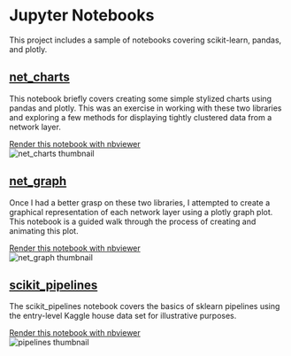 # Jupyter Notebooks  

This project includes a sample of notebooks covering scikit-learn, pandas, and plotly.  

## [net_charts](https://github.com/kotulc/notebooks/blob/master/net_charts.ipynb)  

This notebook briefly covers creating some simple stylized charts using pandas and plotly. This was an exercise in working with these two libraries and exploring a few methods for displaying tightly clustered data from a network layer.  

[Render this notebook with nbviewer](https://nbviewer.jupyter.org/github/kotulc/notebooks/blob/master/net_charts.ipynb)  
![net_charts thumbnail](/images/net_charts.png)  

## [net_graph](https://github.com/kotulc/notebooks/blob/master/net_graph.ipynb)  

Once I had a better grasp on these two libraries, I attempted to create a graphical representation of each network layer using a plotly graph plot. This notebook is a guided walk through the process of creating and animating this plot.  

[Render this notebook with nbviewer](https://nbviewer.jupyter.org/github/kotulc/notebooks/blob/master/net_graph.ipynb)  
![net_graph thumbnail](/images/net_graph.png)  

## [scikit_pipelines](https://github.com/kotulc/notebooks/blob/master/scikit_pipelines.ipynb)  
 
The scikit_pipelines notebook covers the basics of sklearn pipelines using the entry-level Kaggle house data set for illustrative purposes.  
 
[Render this notebook with nbviewer](https://nbviewer.jupyter.org/github/kotulc/notebooks/blob/master/scikit_pipelines.ipynb)  
![pipelines thumbnail](/images/pipeline.png)  
